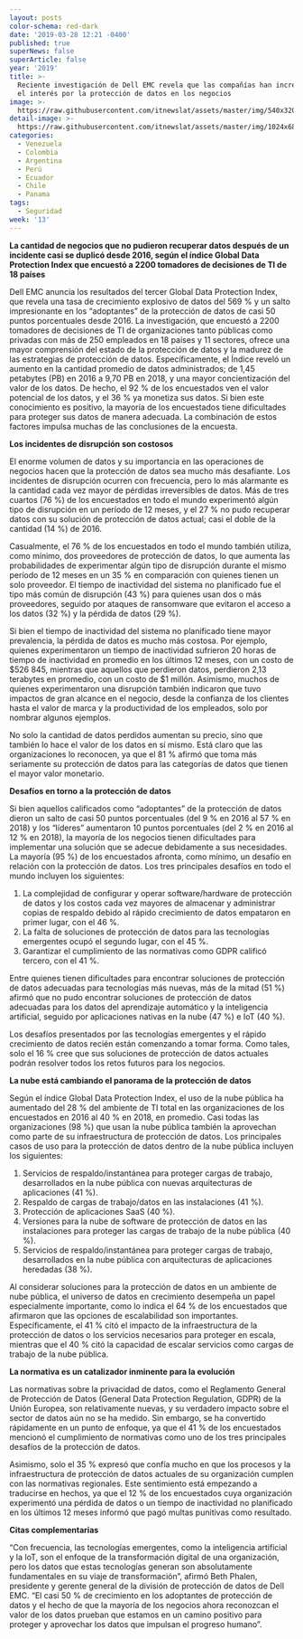 ```yaml
---
layout: posts
color-schema: red-dark
date: '2019-03-28 12:21 -0400'
published: true
superNews: false
superArticle: false
year: '2019'
title: >-
  Reciente investigación de Dell EMC revela que las compañías han incrementado
  el interés por la protección de datos en los negocios
image: >-
  https://raw.githubusercontent.com/itnewslat/assets/master/img/540x320/Dell-Proteccion-Datos-p.jpg
detail-image: >-
  https://raw.githubusercontent.com/itnewslat/assets/master/img/1024x680/Dell-Proteccion-Datos-g.jpg
categories:
  - Venezuela
  - Colombia
  - Argentina
  - Perú
  - Ecuador
  - Chile
  - Panama
tags:
  - Seguridad
week: '13'
---
```

**La cantidad de negocios que no pudieron recuperar datos después de un incidente casi se duplicó desde 2016, según el índice Global Data Protection Index que encuestó a 2200 tomadores de decisiones de TI de 18 países**

Dell EMC anuncia los resultados del tercer Global Data Protection Index, que revela una tasa de crecimiento explosivo de datos del 569 % y un salto impresionante en los “adoptantes” de la protección de datos de casi 50 puntos porcentuales desde 2016. La investigación, que encuestó a 2200 tomadores de decisiones de TI de organizaciones tanto públicas como privadas con más de 250 empleados en 18 países y 11 sectores, ofrece una mayor comprensión del estado de la protección de datos y la madurez de las estrategias de protección de datos. Específicamente, el Índice reveló un aumento en la cantidad promedio de datos administrados; de 1,45 petabytes (PB) en 2016 a 9,70 PB en 2018, y una mayor concientización del valor de los datos. De hecho, el 92 % de los encuestados ven el valor potencial de los datos, y el 36 % ya monetiza sus datos. Si bien este conocimiento es positivo, la mayoría de los encuestados tiene dificultades para proteger sus datos de manera adecuada. La combinación de estos factores impulsa muchas de las conclusiones de la encuesta.  

**Los incidentes de disrupción son costosos**

El enorme volumen de datos y su importancia en las operaciones de negocios hacen que la protección de datos sea mucho más desafiante. Los incidentes de disrupción ocurren con frecuencia, pero lo más alarmante es la cantidad cada vez mayor de pérdidas irreversibles de datos. Más de tres cuartos (76 %) de los encuestados en todo el mundo experimentó algún tipo de disrupción en un período de 12 meses, y el 27 % no pudo recuperar datos con su solución de protección de datos actual; casi el doble de la cantidad (14 %) de 2016.  

Casualmente, el 76 % de los encuestados en todo el mundo también utiliza, como mínimo, dos proveedores de protección de datos, lo que aumenta las probabilidades de experimentar algún tipo de disrupción durante el mismo período de 12 meses en un 35 % en comparación con quienes tienen un solo proveedor. El tiempo de inactividad del sistema no planificado fue el tipo más común de disrupción (43 %) para quienes usan dos o más proveedores, seguido por ataques de ransomware que evitaron el acceso a los datos (32 %) y la pérdida de datos (29 %).

Si bien el tiempo de inactividad del sistema no planificado tiene mayor prevalencia, la pérdida de datos es mucho más costosa. Por ejemplo, quienes experimentaron un tiempo de inactividad sufrieron 20 horas de tiempo de inactividad en promedio en los últimos 12 meses, con un costo de $526 845, mientras que aquellos que perdieron datos, perdieron 2,13 terabytes en promedio, con un costo de $1 millón. Asimismo, muchos de quienes experimentaron una disrupción también indicaron que tuvo impactos de gran alcance en el negocio, desde la confianza de los clientes hasta el valor de marca y la productividad de los empleados, solo por nombrar algunos ejemplos. 

No solo la cantidad de datos perdidos aumentan su precio, sino que también lo hace el valor de los datos en sí mismo. Está claro que las organizaciones lo reconocen, ya que el 81 % afirmó que toma más seriamente su protección de datos para las categorías de datos que tienen el mayor valor monetario. 

**Desafíos en torno a la protección de datos**

Si bien aquellos calificados como “adoptantes” de la protección de datos dieron un salto de casi 50 puntos porcentuales (del 9 % en 2016 al 57 % en 2018) y los “líderes” aumentaron 10 puntos porcentuales (del 2 % en 2016 al 12 % en 2018), la mayoría de los negocios tienen dificultades para implementar una solución que se adecue debidamente a sus necesidades. La mayoría (95 %) de los encuestados afronta, como mínimo, un desafío en relación con la protección de datos. Los tres principales desafíos en todo el mundo incluyen los siguientes: 

1. La complejidad de configurar y operar software/hardware de protección de datos y los costos cada vez mayores de almacenar y administrar copias de respaldo debido al rápido crecimiento de datos empataron en primer lugar, con el 46 %.
2. La falta de soluciones de protección de datos para las tecnologías emergentes ocupó el segundo lugar, con el 45 %.
3. Garantizar el cumplimiento de las normativas como GDPR calificó tercero, con el 41 %.

Entre quienes tienen dificultades para encontrar soluciones de protección de datos adecuadas para tecnologías más nuevas, más de la mitad (51 %) afirmó que no pudo encontrar soluciones de protección de datos adecuadas para los datos del aprendizaje automático y la inteligencia artificial, seguido por aplicaciones nativas en la nube (47 %) e IoT (40 %). 

Los desafíos presentados por las tecnologías emergentes y el rápido crecimiento de datos recién están comenzando a tomar forma. Como tales, solo el 16 % cree que sus soluciones de protección de datos actuales podrán resolver todos los retos futuros para los negocios. 

**La nube está cambiando el panorama de la protección de datos**

Según el índice Global Data Protection Index, el uso de la nube pública ha aumentado del 28 % del ambiente de TI total en las organizaciones de los encuestados en 2016 al 40 % en 2018, en promedio. Casi todas las organizaciones (98 %) que usan la nube pública también la aprovechan como parte de su infraestructura de protección de datos. Los principales casos de uso para la protección de datos dentro de la nube pública incluyen los siguientes: 

1. Servicios de respaldo/instantánea para proteger cargas de trabajo, desarrollados en la nube pública con nuevas arquitecturas de aplicaciones (41 %).
2. Respaldo de cargas de trabajo/datos en las instalaciones (41 %).
3. Protección de aplicaciones SaaS (40 %).
4. Versiones para la nube de software de protección de datos en las instalaciones para proteger las cargas de trabajo de la nube pública (40 %).
5. Servicios de respaldo/instantánea para proteger cargas de trabajo, desarrollados en la nube pública con arquitecturas de aplicaciones heredadas (38 %).

Al considerar soluciones para la protección de datos en un ambiente de nube pública, el universo de datos en crecimiento desempeña un papel especialmente importante, como lo indica el 64 % de los encuestados que afirmaron que las opciones de escalabilidad son importantes. Específicamente, el 41 % citó el impacto de la infraestructura de la protección de datos o los servicios necesarios para proteger en escala, mientras que el 40 % citó la capacidad de escalar servicios como cargas de trabajo de la nube pública. 

**La normativa es un catalizador inminente para la evolución**

Las normativas sobre la privacidad de datos, como el Reglamento General de Protección de Datos (General Data Protection Regulation, GDPR) de la Unión Europea, son relativamente nuevas, y su verdadero impacto sobre el sector de datos aún no se ha medido. Sin embargo, se ha convertido rápidamente en un punto de enfoque, ya que el 41 % de los encuestados mencionó el cumplimiento de normativas como uno de los tres principales desafíos de la protección de datos. 

Asimismo, solo el 35 % expresó que confía mucho en que los procesos y la infraestructura de protección de datos actuales de su organización cumplen con las normativas regionales. Este sentimiento está empezando a traducirse en hechos, ya que el 12 % de los encuestados cuya organización experimentó una pérdida de datos o un tiempo de inactividad no planificado en los últimos 12 meses informó que pagó multas punitivas como resultado.

**Citas complementarias**

“Con frecuencia, las tecnologías emergentes, como la inteligencia artificial y la IoT, son el enfoque de la transformación digital de una organización, pero los datos que estas tecnologías generan son absolutamente fundamentales en su viaje de transformación”, afirmó Beth Phalen, presidente y gerente general de la división de protección de datos de Dell EMC. “El casi 50 % de crecimiento en los adoptantes de protección de datos y el hecho de que la mayoría de los negocios ahora reconozcan el valor de los datos prueban que estamos en un camino positivo para proteger y aprovechar los datos que impulsan el progreso humano”.

